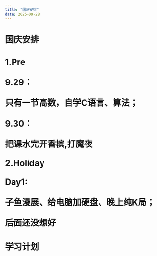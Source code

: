 ```yaml
---
title: "国庆安排"
date: 2025-09-28
---
```


<h1>国庆安排<h1>

1.Pre

9.29：

只有一节高数，自学C语言、算法；

9.30：

把课水完开香槟,打魔夜

2.Holiday

Day1:

子鱼漫展、给电脑加硬盘、晚上纯K局；

后面还没想好

<h1>学习计划<h1>
